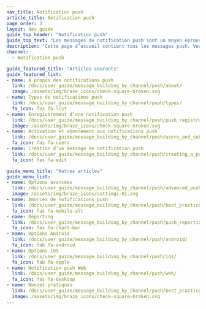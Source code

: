 ```yaml
---
nav_title: Notification push
article_title: Notification push
page_order: 3
layout: dev_guide
guide_top_header: "Notification push"
guide_top_text: "Les messages de notification push sont un moyen éprouvé d’atteindre vos clients via mobile ou Web. Ils sont utiles pour amener un utilisateur à un endroit spécifique, mais vous devez les utiliser judicieusement. Lisez l’un des articles suivants ou consultez notre [Cours d’apprentissage Braze sur les notifications push](https://learning.braze.com/messaging-channels-push) pour savoir à qui vous pouvez envoyer une notification push, comment l’envoyer et quelles capacités de notification push avancées offre Braze."
description: "Cette page d’accueil contient tous les messages push. Vous trouverez ici des articles sur les types de notification push, l’inscription aux notifications push, l’activation des notifications push, les amorces de notification push, le reporting des notifications push, etc."
channel:
  - Notification push

guide_featured_title: "Articles courants"
guide_featured_list:
- name: À propos des notifications push
  link: /docs/user_guide/message_building_by_channel/push/about/
  image: /assets/img/braze_icons/check-square-broken.svg
- name: Types de notifications push
  link: /docs/user_guide/message_building_by_channel/push/types/
  fa_icon: fas fa-list
- name: Enregistrement d’une notification push
  link: /docs/user_guide/message_building_by_channel/push/push_registration/
  image: /assets/img/braze_icons/check-square-broken.svg
- name: Activation et abonnement aux notifications push
  link: /docs/user_guide/message_building_by_channel/push/users_and_subscriptions/
  fa_icon: fas fa-users
- name: Création d’un message de notification push
  link: /docs/user_guide/message_building_by_channel/push/creating_a_push_message/
  fa_icon: fas fa-edit

guide_menu_title: "Autres articles"
guide_menu_list:
- name: Options avancées
  link: /docs/user_guide/message_building_by_channel/push/advanced_push_options/
  image: /assets/img/braze_icons/settings-01.svg
- name: Amorces de notifications push
  link: /docs/user_guide/message_building_by_channel/push/best_practices/push_primer_messages/
  fa_icon: fas fa-mobile-alt
- name: Reporting
  link: /docs/user_guide/message_building_by_channel/push/push_reporting/
  fa_icon: fas fa-chart-bar
- name: Options Android
  link: /docs/user_guide/message_building_by_channel/push/android/
  fa_icon: fab fa-android
- name: Options iOS
  link: /docs/user_guide/message_building_by_channel/push/ios/
  fa_icon: fab fa-apple
- name: Notification push Web
  link: /docs/user_guide/message_building_by_channel/push/web/
  fa_icon: fas fa-desktop
- name: Bonnes pratiques
  link: /docs/user_guide/message_building_by_channel/push/best_practices/
  image: /assets/img/braze_icons/check-square-broken.svg
---
```

<br><br>
